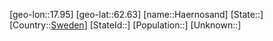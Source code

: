 ﻿---
location: [62.63,17.95]
type: City
tags:
- geo/City


SpocWebEntityId: 31071
isDeleted: false
confidential: public

---
[geo-lon::17.95]
[geo-lat::62.63]
[name::Haernosand]
[State::]
[Country::[Sweden](geo/Continent/Europe/Sweden.md)]
[StateId::]
[Population::]
[Unknown::]

